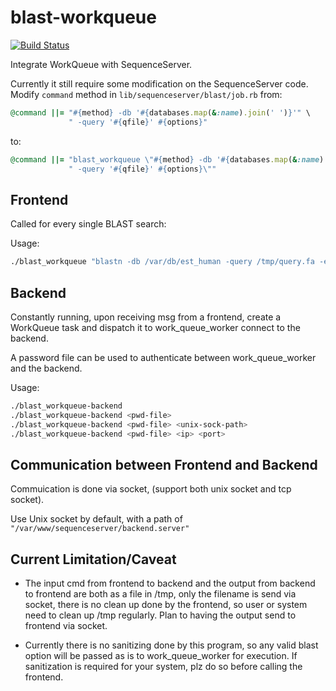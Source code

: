 # blast-workqueue

[![Build Status](https://travis-ci.com/zhxu73/blast-workqueue.svg?branch=master)](https://travis-ci.com/zhxu73/blast-workqueue)

Integrate WorkQueue with SequenceServer.

Currently it still require some modification on the SequenceServer code.
Modify `command` method in `lib/sequenceserver/blast/job.rb`
from:
```ruby
@command ||= "#{method} -db '#{databases.map(&:name).join(' ')}'" \
             " -query '#{qfile}' #{options}"
```
to:
```ruby
@command ||= "blast_workqueue \"#{method} -db '#{databases.map(&:name).join(' ')}'" \
             " -query '#{qfile}' #{options}\""
```

## Frontend
Called for every single BLAST search:

Usage:
```bash
./blast_workqueue "blastn -db /var/db/est_human -query /tmp/query.fa -evalue 1e-5"
```

## Backend
Constantly running, upon receiving msg from a frontend, create a WorkQueue task and dispatch it to work_queue_worker connect to the backend.

A password file can be used to authenticate between work_queue_worker and the backend.

Usage:
```bash
./blast_workqueue-backend
./blast_workqueue-backend <pwd-file>
./blast_workqueue-backend <pwd-file> <unix-sock-path>
./blast_workqueue-backend <pwd-file> <ip> <port>
```

## Communication between Frontend and Backend
Commuication is done via socket, (support both unix socket and tcp socket).

Use Unix socket by default, with a path of ```"/var/www/sequenceserver/backend.server"```

## Current Limitation/Caveat
* The input cmd from frontend to backend and the output from backend to frontend are both as a file in /tmp, only the filename is send via socket, there is no clean up done by the frontend, so user or system need to clean up /tmp regularly. Plan to having the output send to frontend via socket.

* Currently there is no sanitizing done by this program, so any valid blast option will be passed as is to work_queue_worker for execution. If sanitization is required for your system, plz do so before calling the frontend.
